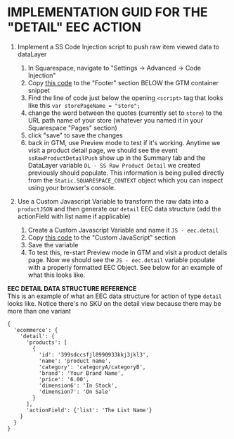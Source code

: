 # IMPLEMENTATION GUID FOR THE "DETAIL" EEC ACTION

1. Implement a SS Code Injection script to push raw item viewed data to dataLayer
    1. In Squarespace, navigate to "Settings -> Advanced -> Code Injection" 
    2. Copy [this code][01_datalayer_push_code] to the "Footer" section BELOW the GTM container snippet
    3. Find the line of code just below the opening `<script>` tag that looks like this `var storePageName = "store";`
    4. change the word between the quotes (currently set to `store`) to the URL path name of your store (whatever you named it in your Squarespace "Pages" section)
    5. click "save" to save the changes
    6. back in GTM, use Preview mode to test if it's working. Anytime we visit a product detail page, we should see the event `ssRawProductDetailPush` show up in the Summary tab and the DataLayer variable `DL - SS Raw Product Detail` we created previously should populate. This information is being pulled directly from the `Static.SQUARESPACE_CONTEXT` object which you can inspect using your browser's console.

2. Use a Custom Javascript Variable to transform the raw data into a `productJSON` and then generate our `detail` EEC data structure (add the actionField with list name if applicable)
    1. Create a Custom Javascript Variable and name it `JS - eec.detail`
    2. Copy [this code][02_eec_object_creation_code] to the "Custom JavaScript" section
    3. Save the variable
    4. To test this, re-start Preview mode in GTM and visit a product details page. Now we should see the `JS - eec.detail` variable populate with a properly formatted EEC Object. See below for an example of what this looks like.


**EEC DETAIL DATA STRUCTURE REFERENCE**<br/>
This is an example of what an EEC data structure for action of type `detail` looks like. Notice there's no SKU on the detail view because there may be more than one variant

```
{
  'ecommerce': {
    'detail': {
      'products': [
        {
          'id': '399sdccsfjl8990933kkj3jkl3',
          'name': 'product name',
          'category': 'categoryA/categoryB',
          'brand': 'Your Brand Name',
          'price': '6.00',
          'dimension6': 'In Stock',
          'dimension7': 'On Sale'
        }
      ],
      'actionField': {'list': 'The List Name'}
    }
  }
}
```


[01_datalayer_push_code]: ./01_ss_rawProductDetailPush.html
[02_eec_object_creation_code]: ./02_gtm_eecDetailObj.js